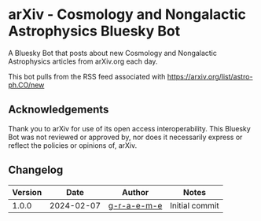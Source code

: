 # arXiv - Cosmology and Nongalactic Astrophysics Bluesky Bot



A Bluesky Bot that posts about new Cosmology and Nongalactic Astrophysics articles from arXiv.org each day.

This bot pulls from the RSS feed associated with https://arxiv.org/list/astro-ph.CO/new

## Acknowledgements
Thank you to arXiv for use of its open access interoperability. This Bluesky Bot was not reviewed or approved by, nor does it necessarily express or reflect the policies or opinions of, arXiv.

## Changelog
| Version | Date | Author | Notes |
|---|---|---|---|
| 1.0.0 | 2024-02-07 | [g-r-a-e-m-e](https://github.com/g-r-a-e-m-e) | Initial commit |
